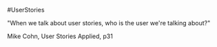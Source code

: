 #UserStories

"When we talk about user stories, who is the user we're talking about?"

Mike Cohn, User Stories Applied, p31